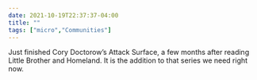 ```yaml
---
date: 2021-10-19T22:37:37-04:00
title: ""
tags: ["micro","Communities"]
---
```

Just finished Cory Doctorow’s Attack Surface, a few months after reading Little Brother and Homeland. It is the addition to that series we need right now.
